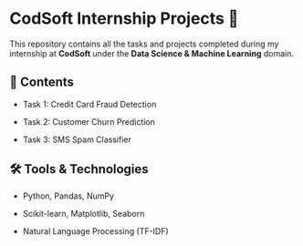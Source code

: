 # CodSoft Internship Projects 🚀

This repository contains all the tasks and projects completed during my internship at **CodSoft** under the **Data Science & Machine Learning** domain.

## 📌 Contents
- Task 1: Credit Card Fraud Detection
  
- Task 2: Customer Churn Prediction

- Task 3: SMS Spam Classifier

## 🛠 Tools & Technologies
- Python, Pandas, NumPy
  
- Scikit-learn, Matplotlib, Seaborn

- Natural Language Processing (TF-IDF)
